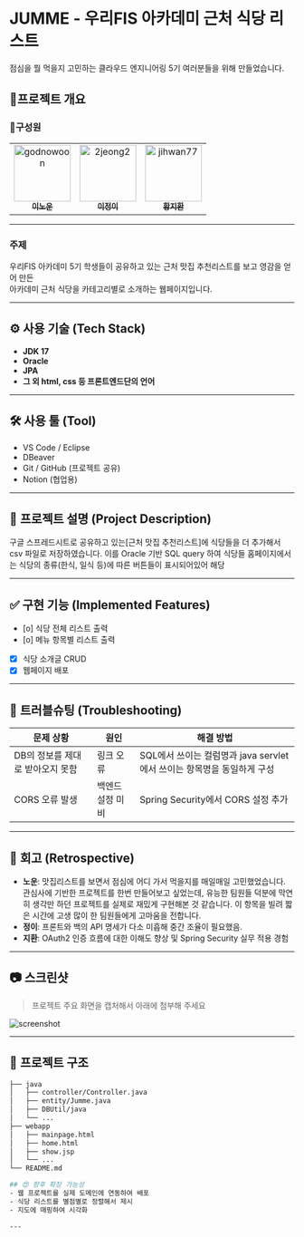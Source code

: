 # JUMME - 우리FIS 아카데미 근처 식당 리스트
점심을 뭘 먹을지 고민하는 클라우드 엔지니어링 5기 여러분들을 위해 만들었습니다.

## 🌟프로젝트 개요

### 👥구성원
<table>
  <tr>
    <td align="center">
       <a href="https://github.com/GodNowoon">
        <img src="https://github.com/GodNowoon.png" width="100px;" alt="godnowoon"/><br />
        <sub><b>이노운</b></sub>
      </a>
    </td>
    <td align="center">
      <a href="https://github.com/2jeong2">
        <img src="https://github.com/2jeong2.png" width="100px;" alt="2jeong2"/><br />
        <sub><b>이정이</b></sub>
      </a>
    </td>
<td align="center">
      <a href="https://github.com/jihwan77">
        <img src="https://github.com/jihwan77.png" width="100px;" alt="jihwan77"/><br />
        <sub><b>황지환</b></sub>
      </a>
    </td
  </tr>
</table>
<hr>

### 주제
우리FIS 아카데미 5기 학생들이 공유하고 있는 근처 맛집 추천리스트를 보고 영감을 얻어 만든
<br> 아카데미 근처 식당을 카테고리별로 소개하는 웹페이지입니다.

---

## ⚙ 사용 기술 (Tech Stack)

- **JDK 17**
- **Oracle**
- **JPA**
- **그 외 html, css 등 프론트엔드단의 언어**

---

## 🛠 사용 툴 (Tool)

- VS Code / Eclipse
- DBeaver
- Git / GitHub (프로젝트 공유)
- Notion (협업용)

---

## 📌 프로젝트 설명 (Project Description)
구글 스프레드시트로 공유하고 있는[근처 맛집 추천리스트]에 식당들을 더 추가해서 csv 파일로 저장하였습니다. 이를 Oracle 기반 SQL query 하여 식당들
홈페이지에서는 식당의 종류(한식, 일식 등)에 따른 버튼들이 표시되어있어 해당

---

## ✅ 구현 기능 (Implemented Features)

- [o] 식당 전체 리스트 출력
- [o] 메뉴 항목별 리스트 출력
- [x] 식당 소개글 CRUD
- [x] 웹페이지 배포

---

## 🐞 트러블슈팅 (Troubleshooting)

| 문제 상황 | 원인 | 해결 방법 |
|-----------|------|-----------|
| DB의 정보를 제대로 받아오지 못함 | 링크 오류 | SQL에서 쓰이는 컬럼명과 java servlet에서 쓰이는 항목명을 동일하게 구성|
| CORS 오류 발생 | 백엔드 설정 미비 | Spring Security에서 CORS 설정 추가 |

---

## 🧠 회고 (Retrospective)

- **노운**: 맛집리스트를 보면서 점심에 어디 가서 먹을지를 매일매일 고민했었습니다. 관심사에 기반한 프로젝트를 한번 만들어보고 싶었는데, 유능한 팀원들 덕분에 막연히 생각만 하던 프로젝트를 실제로 재밌게 구현해본 것 같습니다. 이 항목을 빌려 짧은 시간에 고생 많이 한 팀원들에게 고마움을 전합니다.
- **정이**: 프론트와 백의 API 명세가 다소 미흡해 중간 조율이 필요했음.
- **지환**: OAuth2 인증 흐름에 대한 이해도 향상 및 Spring Security 실무 적용 경험

---

## 📷 스크린샷

> 프로젝트 주요 화면을 캡처해서 아래에 첨부해 주세요

![screenshot](./images/main.png)

---

## 📂 프로젝트 구조

```bash
├── java
│   ├── controller/Controller.java
│   ├── entity/Jumme.java
│   ├── DBUtil/java
│   └── ...
├── webapp
│   ├── mainpage.html
│   ├── home.html
│   ├── show.jsp
│   └── ...
└── README.md

## 😍 향후 확장 가능성
- 웹 프로젝트를 실제 도메인에 연동하여 배포
- 식당 리스트를 별점별로 정렬해서 제시
- 지도에 매핑하여 시각화

---
